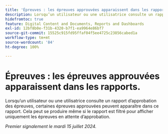 ```yaml
---
title: 'Épreuves : les épreuves approuvées apparaissent dans les rapports.'
description: Lorsqu’un utilisateur ou une utilisatrice consulte un rapport d’approbation des épreuves, certaines épreuves approuvées peuvent apparaître dans ce rapport. Cela peut se produire même si le rapport est filtré pour afficher uniquement les épreuves en attente d’approbation.
hidefromtoc: true
feature: Digital Content and Documents, Reports and Dashboards
exl-id: 12bf8b0e-f31b-4320-b7f1-ea9964e86bf7
source-git-commit: 15525c915fd95ffaf04f5ee4725c23856cabed1a
workflow-type: tm+mt
source-wordcount: '84'
ht-degree: 100%

---
```


# Épreuves : les épreuves approuvées apparaissent dans les rapports.

<!--

>[!NOTE]
>
>This issue has been closed because it is not an issue.
-->

Lorsqu’un utilisateur ou une utilisatrice consulte un rapport d’approbation des épreuves, certaines épreuves approuvées peuvent apparaître dans ce rapport. Cela peut se produire même si le rapport est filtré pour afficher uniquement les épreuves en attente d’approbation.

_Premier signalement le mardi 15 juillet 2024._
